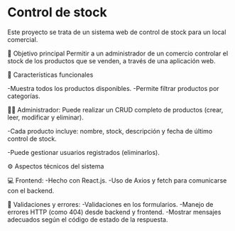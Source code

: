 # Control de stock

Este proyecto se trata de un sistema web de control de stock para un local comercial.

🎯 Objetivo principal
Permitir a un administrador de un comercio controlar el stock de los productos que se venden, a través de una aplicación web.

🧱 Características funcionales

-Muestra todos los productos disponibles.
-Permite filtrar productos por categorías.

👨‍💼 Administrador:
Puede realizar un CRUD completo de productos (crear, leer, modificar y eliminar).

-Cada producto incluye: nombre, stock, descripción y fecha de último control de stock.

-Puede gestionar usuarios registrados (eliminarlos).

⚙️ Aspectos técnicos del sistema

💻 Frontend:
-Hecho con React.js.
-Uso de Axios y fetch para comunicarse con el backend.

🧪 Validaciones y errores:
-Validaciones en los formularios.
-Manejo de errores HTTP (como 404) desde backend y frontend.
-Mostrar mensajes adecuados según el código de estado de la respuesta.